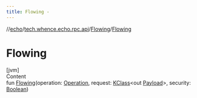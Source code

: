```yaml
---
title: Flowing -
---
```

//[echo](../../index.md)/[tech.whence.echo.rpc.api](../index.md)/[Flowing](index.md)/[Flowing](-flowing.md)



# Flowing  
[jvm]  
Content  
fun [Flowing](-flowing.md)(operation: [Operation](../../tech.whence.echo.rpc.sample.flow/-operation/index.md), request: [KClass](https://kotlinlang.org/api/latest/jvm/stdlib/kotlin.reflect/-k-class/index.html)<out [Payload](../../tech.whence.echo.rpc.payload/-payload/index.md)>, security: [Boolean](https://kotlinlang.org/api/latest/jvm/stdlib/kotlin/-boolean/index.html))  



